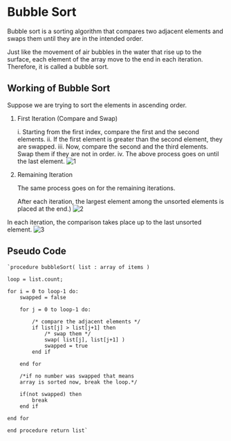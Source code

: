 # Bubble Sort

Bubble sort is a sorting algorithm that compares two adjacent elements and swaps them until they are in the intended order.

Just like the movement of air bubbles in the water that rise up to the surface, each element of the array move to the end in each iteration. Therefore, it is called a bubble sort.

## Working of Bubble Sort
Suppose we are trying to sort the elements in ascending order.

1. First Iteration (Compare and Swap)

    i. Starting from the first index, compare the first and the second elements.
    ii. If the first element is greater than the second element, they are swapped.
    iii. Now, compare the second and the third elements. Swap them if they are not in order.
    iv. The above process goes on until the last element.
    ![1](https://www.programiz.com/sites/tutorial2program/files/Bubble-sort-0.png)
    
2. Remaining Iteration

    The same process goes on for the remaining iterations.

    After each iteration, the largest element among the unsorted elements is placed at the end.)
    ![2](https://www.programiz.com/sites/tutorial2program/files/Bubble-sort-1.png)


In each iteration, the comparison takes place up to the last unsorted element.
![3](https://www.programiz.com/sites/tutorial2program/files/Bubble-sort-3.png)


## Pseudo Code
    `procedure bubbleSort( list : array of items )

    loop = list.count;
    
    for i = 0 to loop-1 do:
        swapped = false
            
        for j = 0 to loop-1 do:
        
            /* compare the adjacent elements */   
            if list[j] > list[j+1] then
                /* swap them */
                swap( list[j], list[j+1] )		 
                swapped = true
            end if
            
        end for
        
        /*if no number was swapped that means 
        array is sorted now, break the loop.*/
        
        if(not swapped) then
            break
        end if
        
    end for
    
    end procedure return list`
